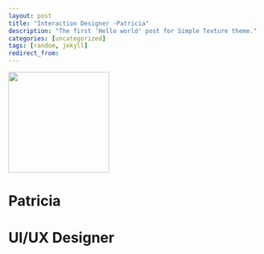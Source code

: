 ```yaml
---
layout: post
title: "Interaction Designer -Patricia"
description: "The first 'Hello world' post for Simple Texture theme."
categories: [uncategorized]
tags: [random, jekyll]
redirect_from:
---
```


<img src="https://github.com/team-cero/team-cero.github.io/blob/master/assets/images/patricia.png?raw=true" height ="200" width="200">


# Patricia
# UI/UX Designer
